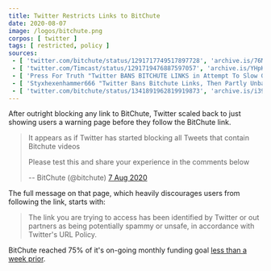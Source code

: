 ```yaml
---
title: Twitter Restricts Links to BitChute
date: 2020-08-07
image: /logos/bitchute.png
corpos: [ twitter ]
tags: [ restricted, policy ]
sources:
 - [ 'twitter.com/bitchute/status/1291717749517897728', 'archive.is/76MLV' ]
 - [ 'twitter.com/Timcast/status/1291719476887597057', 'archive.is/YHpKr' ]
 - [ 'Press For Truth "Twitter BANS BITCHUTE LINKS in Attempt To Slow Growth And CONTROL INFORMATION!!!" on BitChute (7 Aug 2020)', 'www.bitchute.com/video/yyoXadxiK74w/' ]
 - [ 'Styxhexenhammer666 "Twitter Bans Bitchute Links, Then Partly Unbans Them After Backlash" on BitChute (8 Aug 2020)', 'www.bitchute.com/video/t6kYIDSq1Ho/' ]
 - [ 'twitter.com/bitchute/status/1341891962819919873', 'archive.is/i39W8' ]
---
```


After outright blocking any link to BitChute, Twitter scaled back to just
showing users a warning page before they follow the BitChute link.

> It appears as if Twitter has started blocking all Tweets that contain
> Bitchute videos
>
> Please test this and share your experience in the comments below
>
> -- BitChute (@bitchute) [7 Aug 2020](http://archive.is/76MLV)

The full message on that page, which heavily discourages users from following
the link, starts with:

> The link you are trying to access has been identified by Twitter or out
> partners as being potentially spammy or unsafe, in accordance with Twitter's
> URL Policy.

BitChute reached 75% of it's on-going monthly funding goal
[less than a week prior](/e/bitchute-reaches-75p-of-funding-goal/).

